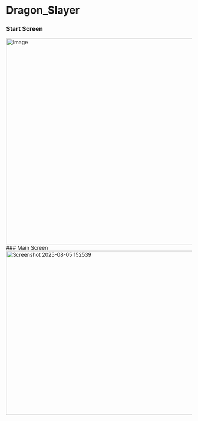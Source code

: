 # Dragon_Slayer

### Start Screen
<img width="1033" height="559" alt="Image" src="https://github.com/user-attachments/assets/5c0973f8-d968-4237-8d2d-b86bfcab8796" />
 <br>
 ### Main Screen
<img width="667" height="444" alt="Screenshot 2025-08-05 152539" src="https://github.com/user-attachments/assets/bf3fe44d-b9d2-4992-8d17-e2daddd37730" />
